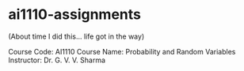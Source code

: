 # ai1110-assignments
(About time I did this... life got in the way)

Course Code: AI1110
Course Name: Probability and Random Variables
Instructor: Dr. G. V. V. Sharma
